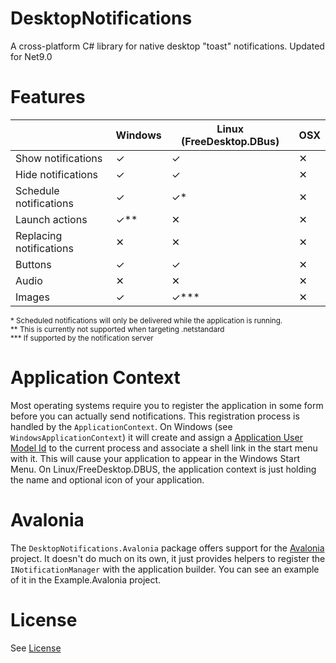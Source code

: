 # DesktopNotifications

A cross-platform C# library for native desktop "toast" notifications. Updated for Net9.0

# Features

|                         | Windows | Linux (FreeDesktop.DBus) | OSX |
| ----------------------- | ------- | ------------------------ | --- |
| Show notifications      | ✓       | ✓                        | ✕   |
| Hide notifications      | ✓       | ✓                        | ✕   |
| Schedule notifications  | ✓       | ✓\*                      | ✕   |
| Launch actions          | ✓\*\*   | ✕                        | ✕   |
| Replacing notifications | ✕       | ✕                        | ✕   |
| Buttons                 | ✓       | ✓                        | ✕   |
| Audio                   | ✕       | ✕                        | ✕   |
| Images                  | ✓       | ✓\*\*\*                  | ✕   |

<sub> \* Scheduled notifications will only be delivered while the application is running. </sub>  
<sub> ** This is currently not supported when targeting .netstandard </sub>  
<sub> \*** If supported by the notification server </sub>

# Application Context

Most operating systems require you to register the application in some form before you can actually send notifications. This registration process is handled by the `ApplicationContext`. On Windows (see `WindowsApplicationContext`) it will create and assign a [Application User Model Id](https://docs.microsoft.com/en-us/windows/win32/shell/appids) to the current process and associate a shell link in the start menu with it. This will cause your application to appear in the Windows Start Menu. On Linux/FreeDesktop.DBUS, the application context is just holding the name and optional icon of your application.

# Avalonia

The `DesktopNotifications.Avalonia` package offers support for the [Avalonia](https://github.com/AvaloniaUI/Avalonia) project. It doesn't do much on its own, it just provides helpers to register
the `INotificationManager` with the application builder. You can see an example of it in the Example.Avalonia project.

# License

See [License](LICENSE.md)
